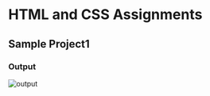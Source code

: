# HTML and CSS Assignments #

## Sample Project1 ##

### Output ###


![output](https://user-images.githubusercontent.com/127507517/228745260-a2e25cfc-ecdb-40ee-a69c-6de21fb0d540.png)
